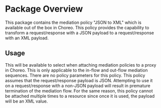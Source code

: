 # Package Overview

This package contains the mediation policy "JSON to XML" which is available out of the box in Choreo. This policy provides the capability to transform 
a request/response with a JSON payload to a request/response with an XML payload.

## Usage

This will be available to select when attaching mediation policies to a proxy in Choreo. This is only applicable to the in-flow and out-flow mediation 
sequences. There are no policy parameters for this policy. This policy assumes that the request/response payload is JSON. Attempting to use it on a 
request/response with a non-JSON payload will result in premature termination of the mediation flow. For the same reason, this policy cannot be 
attached multiple times to a resource since once it is used, the payload will be an XML value.
